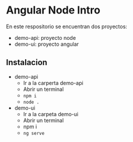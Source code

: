 # Angular Node Intro

En este respositorio se encuentran dos proyectos:
 - demo-api: proyecto node
 - demo-ui: proyecto angular
 
 ## Instalacion

 - demo-api
   - Ir a la carperta demo-api
   - Abrir un terminal
   - `npm i`
   - `node .`
 - demo-ui
   - Ir a la carpeta demo-ui
   - Abrir un terminal
   - npm i
   - `ng serve`
 
